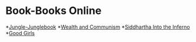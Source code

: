 Book-Books Online
=================
*[Jungle-Junglebook](http://sarahgp.com/book-book/jungle-junglebook/)
*[Wealth and Communism](http://sarahgp.com/book-book/wealth-communism)
*[Siddhartha Into the Inferno](http://sarahgp.com/book-book/siddhartha-inferno/)
*[Good Girls](http://sarahgp.com/book-book/good-girls/)